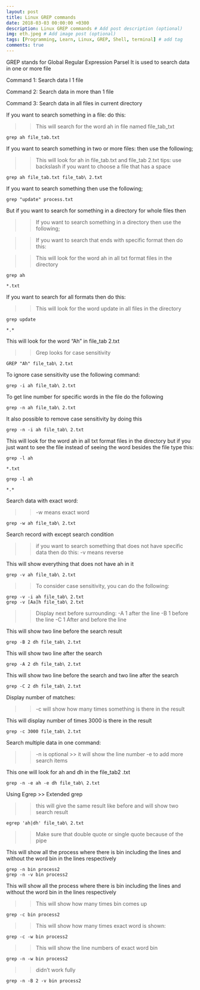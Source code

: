 ```yaml
---
layout: post
title: Linux GREP commands
date: 2018-03-03 00:00:00 +0300
description: Linux GREP commands # Add post description (optional)
img: eth.jpeg # Add image post (optional)
tags: [Programming, Learn, Linux, GREP, Shell, terminal] # add tag
comments: true
---
```


GREP stands for Global Regular Expression Parsel
It is used to search data in one or more file

Command 1: Search data I 1 file

Command 2: Search data in more than 1 file

Command 3: Search data in all files in current directory

If you want to search something in a file: do this:

>> This will search for the word ah in file named file_tab_txt

```
grep ah file_tab.txt
```

If you want to search something in two or more files: then use the following;
>> This will look for ah in file_tab.txt and file_tab 2.txt
>> tips: use backslash if you want to choose a file that has a space

```
grep ah file_tab.txt file_tab\ 2.txt
```

If you want to search something then use the following;
```
grep "update" process.txt
```

But if you want to search for something in a directory for whole files then

>> If you want to search something in a directory then use the following;

>> If you want to search that ends with specific format then do this:

>> This will look for the word ah in all txt format files in the directory
```
grep ah
```
```
*.txt
```

If you want to search for all formats then do this:
>> This will look for the word update in all files in the directory
```
grep update
```
```
*.*
```

This will look for the word “Ah” in file_tab 2.txt
>> Grep looks for case sensitivity
```
GREP "Ah" file_tab\ 2.txt
```

To ignore case sensitivity use the following command:
```
grep -i ah file_tab\ 2.txt
```

To get line number for specific words in the file do the following
```
grep -n ah file_tab\ 2.txt
```

It also possible to remove case sensitivity by doing this

```
grep -n -i ah file_tab\ 2.txt
```

This will look for the word ah in all txt format files in the directory
but if you just want to see the file instead of seeing the word besides the file type this:
```
grep -l ah
```
```
*.txt
```
```
grep -l ah
```
```
*.*
```
Search data with exact word:
>> -w means exact word
```
grep -w ah file_tab\ 2.txt
```

Search record with except search condition
>> if you want to search something that does not have specific data then do this:
>> -v means reverse

This will show everything that does not have ah in it
```
grep -v ah file_tab\ 2.txt
```
>> To consider case sensitivity, you can do the following:

```
grep -v -i ah file_tab\ 2.txt
grep -v [Aa]h file_tab\ 2.txt
```
>> Display next before surrounding:
>> -A 1 after the line
>> -B 1 before the line
>> -C 1 After and before the line

This will show two line before the search result
```
grep -B 2 dh file_tab\ 2.txt
```
This will show two line after the search
```
grep -A 2 dh file_tab\ 2.txt
```
This will show two line before the search and two line after the search
```
grep -C 2 dh file_tab\ 2.txt
```

Display number of matches:
>> -c will show how many times something is there in the result

This will display number of times 3000 is there in the result
```
grep -c 3000 file_tab\ 2.txt
```

Search multiple data in one command:
>> -n is optional >> it will show the line number
>> -e to add more search items

This one will look for ah and dh in the file_tab2 .txt
```
grep -n -e ah -e dh file_tab\ 2.txt
```

Using Egrep >> Extended grep
>> this will give the same result like before and will show two search result
```
egrep 'ah|dh' file_tab\ 2.txt
```
>> Make sure that double quote or single quote because of the pipe

This will show all the process where there is bin including the lines and without the word bin in the lines respectively

```
grep -n bin process2
grep -n -v bin process2
```

This will show all the process where there is bin including the lines and without the word bin in the lines respectively

>> This will show how many times bin comes up
```
grep -c bin process2
```
>> This will show how many times exact word is shown:
```
grep -c -w bin process2
```
>> This will show the line numbers of exact word bin
```
grep -n -w bin process2
```

>> didn’t work fully
```
grep -n -B 2 -v bin process2
```
